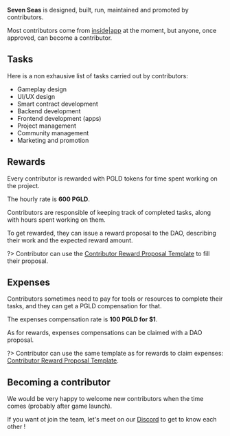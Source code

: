 **Seven Seas** is designed, built, run, maintained and promoted by contributors.

Most contributors come from [inside|app](https://www.insideapp.fr) at the moment, but anyone, once approved, can become a contributor.

## Tasks

Here is a non exhausive list of tasks carried out by contributors:
- Gameplay design
- UI/UX design
- Smart contract development
- Backend development
- Frontend development (apps)
- Project management
- Community management
- Marketing and promotion

## Rewards

Every contributor is rewarded with PGLD tokens for time spent working on the project.

The hourly rate is **600 PGLD**.

Contributors are responsible of keeping track of completed tasks, along with hours spent working on them.

To get rewarded, they can issue a reward proposal to the DAO, describing their work and the expected reward amount.

?> Contributor can use the [Contributor Reward Proposal Template](governance/proposal_templates/contributor_reward_template.md) to fill their proposal.

## Expenses

Contributors sometimes need to pay for tools or resources to complete their tasks, and they can get a PGLD compensation for that.

The expenses compensation rate is **100 PGLD for $1**.

As for rewards, expenses compensations can be claimed with a DAO proposal.

?> Contributor can use the same template as for rewards to claim expenses: [Contributor Reward Proposal Template](governance/proposal_templates/contributor_reward_template.md).

## Becoming a contributor

We would be very happy to welcome new contributors when the time comes (probably after game launch).

If you want ot join the team, let's meet on our [Discord](https://discord.gg/2Hz62BVA6J) to get to know each other !